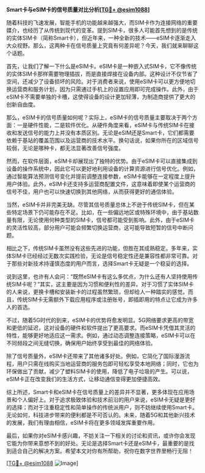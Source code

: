 **Smart卡与eSIM卡的信号质量对比分析[[TG💪+ @esim1088](https://t.me/s/esim1088)]**

随着科技的飞速发展，智能手机的功能越来越强大，而SIM卡作为连接网络的重要媒介，也经历了从传统到现代的变革。提到SIM卡，很多人可能首先想到的是传统的实体SIM卡（简称Smart卡），但近年来，一种全新的技术——eSIM卡逐渐走入大众视野。那么，这两种卡在信号质量上究竟有何差异呢？今天，我们就来聊聊这个话题。

首先，让我们了解一下什么是eSIM卡。eSIM卡是一种嵌入式SIM卡，它不像传统的实体SIM卡那样需要物理插拔，而是直接焊接在设备内部。这种设计不仅节省了空间，还减少了设备损坏的风险。对于消费者来说，使用eSIM卡可以更方便地切换运营商和服务计划，因为只需通过手机上的设置应用即可完成操作。此外，由于eSIM卡不需要单独的卡槽，这使得设备的设计更加轻薄，为制造商提供了更大的创新自由度。

那么，eSIM卡的信号质量如何呢？实际上，eSIM卡的信号质量主要取决于两个方面：一是硬件性能，二是软件优化。从硬件角度来看，eSIM卡与传统SIM卡在接收和发送信号的能力上并没有本质区别。无论是eSIM还是Smart卡，它们都需要依赖于基站的覆盖范围以及运营商的技术水平。换句话说，如果你所在的区域信号较弱，无论是哪种卡，都无法显著改善信号强度。

然而，在软件层面，eSIM卡却展现出了独特的优势。由于eSIM卡可以直接集成到设备的操作系统中，因此它可以更好地利用设备的计算资源进行信号优化。例如，通过智能算法预测信号变化并提前调整连接参数，eSIM卡能够在一定程度上提升用户体验。此外，eSIM卡还支持多运营商配置文件，这意味着即使某个运营商的信号不佳，用户也可以快速切换到其他网络，从而获得更好的通信体验。

当然，eSIM卡并非完美无缺。尽管其信号质量总体上不逊于传统SIM卡，但在某些特定场景下仍可能存在不足。比如，在一些偏远地区或特殊环境中，由于基站数量有限，无论使用何种类型的SIM卡，信号都可能受到影响。此外，由于eSIM卡的灵活性较高，部分用户可能会频繁切换运营商，这可能导致短暂的信号中断问题。

相比之下，传统SIM卡虽然没有这些先进的功能，但胜在其成熟稳定。多年来，实体SIM卡已经经过无数次实践检验，无论是信号稳定性还是兼容性都非常可靠。对于那些对新技术持谨慎态度的用户而言，选择Smart卡无疑是一个稳妥的选择。

说到这里，也许有人会问：“既然eSIM卡有这么多优点，为什么还有人坚持使用传统SIM卡呢？”其实，这主要是因为习惯和便利性的差异。对于习惯了实体SIM卡的人来说，更换卡槽和安装新卡的过程虽然繁琐，但却给人一种踏实的感觉。而且，传统SIM卡无需额外下载应用程序或注册账号，即插即用的特点让它成为许多人的首选。

不过，随着5G时代的到来，eSIM卡的优势将愈发明显。5G网络要求更高的带宽和更低的延迟，这对设备的硬件和软件提出了更高要求。而eSIM卡凭借其灵活的特性，能够更好地适应这一需求。例如，通过动态调整连接策略，eSIM卡可以在不同频段之间无缝切换，确保用户始终享受到最佳的网络体验。

除了信号质量外，eSIM卡还带来了其他诸多好处。例如，它简化了国际漫游流程，用户只需在线购买当地运营商的服务包即可轻松享受本地网络；同时，它也为环保做出了贡献，减少了塑料SIM卡的使用，降低了电子垃圾的产生。可以说，eSIM卡正在改变我们的生活方式，让移动通信变得更加便捷高效。

综上所述，Smart卡和eSIM卡在信号质量上的差异并不显著，更多体现在应用场景和个人偏好上。对于追求极致体验和技术前沿的用户来说，eSIM卡无疑是更好的选择；而对于注重稳定性和简单操作的传统派用户，则不妨继续使用Smart卡。无论如何，科技进步带来的便利都是不可否认的。未来，随着5G和其他新兴技术的发展，我们有理由相信，eSIM卡将在更多领域发挥重要作用。

最后，如果你对eSIM卡感兴趣，不妨关注一下相关的讨论和资讯，或许你会发现它能为你带来意想不到的好处。无论是选择Smart卡还是eSIM卡，最重要的是找到适合自己的解决方案。希望本文对你有所帮助，祝你在数字世界里畅行无阻！

[[TG💪+ @esim1088](https://t.me/s/esim1088) ![Image](https://i.postimg.cc/4NQfJmqS/Snipaste-2025-05-13-00-14-12.png)]